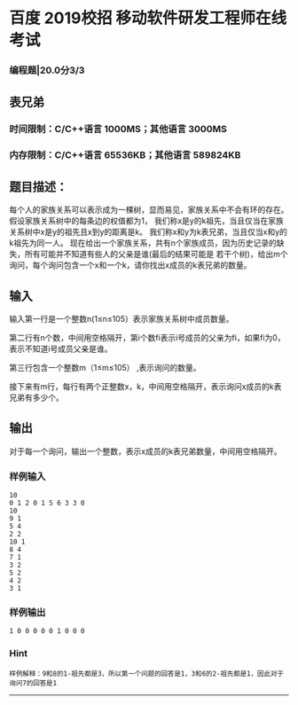 # 百度 2019校招 移动软件研发工程师在线考试
### 编程题|20.0分3/3
## 表兄弟
### 时间限制：C/C++语言 1000MS；其他语言 3000MS
### 内存限制：C/C++语言 65536KB；其他语言 589824KB
## 题目描述：
每个人的家族关系可以表示成为一棵树，显而易见，家族关系中不会有环的存在。
假设家族关系树中的每条边的权值都为1，
我们称x是y的k祖先，当且仅当在家族关系树中x是y的祖先且x到y的距离是k。
我们称x和y为k表兄弟，当且仅当x和y的k祖先为同一人。
现在给出一个家族关系，共有n个家族成员，因为历史记录的缺失，所有可能并不知道有些人的父亲是谁(最后的结果可能是
若干个树)，给出m个询问，每个询问包含一个x和一个k，请你找出x成员的k表兄弟的数量。
## 输入
输入第一行是一个整数n(1≤n≤105）表示家族关系树中成员数量。

第二行有n个数，中间用空格隔开，第i个数fi表示i号成员的父亲为fi，如果fi为0，表示不知道i号成员父亲是谁。

第三行包含一个整数m（1≤m≤105） ,表示询问的数量。

接下来有m行，每行有两个正整数x，k，中间用空格隔开，表示询问x成员的k表兄弟有多少个。
## 输出
对于每一个询问，输出一个整数，表示x成员的k表兄弟数量，中间用空格隔开。

### 样例输入
	10
	0 1 2 0 1 5 6 3 3 0 
	10
	9 1
	5 4
	2 2
	10 1
	8 4
	7 1
	3 2
	5 2
	4 2
	3 1
### 样例输出
	1 0 0 0 0 0 1 0 0 0

### Hint
	样例解释：9和8的1-祖先都是3，所以第一个问题的回答是1，3和6的2-祖先都是1，因此对于询问7的回答是1

----
